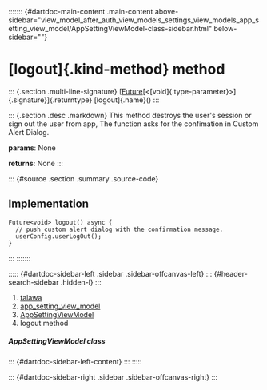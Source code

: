 ::::::: {#dartdoc-main-content .main-content above-sidebar="view_model_after_auth_view_models_settings_view_models_app_setting_view_model/AppSettingViewModel-class-sidebar.html" below-sidebar=""}
<div>

# [logout]{.kind-method} method

</div>

::: {.section .multi-line-signature}
[[Future](https://api.flutter.dev/flutter/dart-core/Future-class.html)[\<[void]{.type-parameter}\>]{.signature}]{.returntype}
[logout]{.name}()
:::

::: {.section .desc .markdown}
This method destroys the user\'s session or sign out the user from app,
The function asks for the confimation in Custom Alert Dialog.

**params**: None

**returns**: None
:::

::: {#source .section .summary .source-code}
## Implementation

``` language-dart
Future<void> logout() async {
  // push custom alert dialog with the confirmation message.
  userConfig.userLogOut();
}
```
:::
:::::::

::::: {#dartdoc-sidebar-left .sidebar .sidebar-offcanvas-left}
::: {#header-search-sidebar .hidden-l}
:::

1.  [talawa](../../index.html)
2.  [app_setting_view_model](../../view_model_after_auth_view_models_settings_view_models_app_setting_view_model/)
3.  [AppSettingViewModel](../../view_model_after_auth_view_models_settings_view_models_app_setting_view_model/AppSettingViewModel-class.html)
4.  logout method

##### AppSettingViewModel class

::: {#dartdoc-sidebar-left-content}
:::
:::::

::: {#dartdoc-sidebar-right .sidebar .sidebar-offcanvas-right}
:::

